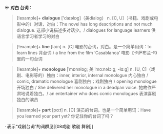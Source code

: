 ☀ <span class="category">**对白 台词：**</span>
>[!example]+ <span class="vocabulary">**dialogue**</span> ['daɪəlɒɡ]（美dialog）
> <span class="definition">n. [C, U]（书籍、戏剧或电影中的）对话，对白：</span>The novel has long descriptions and not much dialogue. 这部小说描述多对话少。/ dialogues for language learners 供语言学习者学习的对白

>[!example]+ <span class="vocabulary">**line**</span> [laɪn] 
> <span class="definition">n. [C] 电影的台词，对白。是一个简单用词：</span>to learn lines 背台词 / a line from the film ‘Casablanca’ 电影《卡萨布兰卡》里的一句台词

>[!example]+ <span class="vocabulary">**monologue**</span> [ˈmɒnəlɒg; 美 ˈmɑ:nəlɔ:g; -lɑ:g]
> <span class="definition">n. [U, C]（戏剧、电影等的）独白：</span>inner, interior, internal monologue 内心独白 / comic, dramatic monologue 喜剧独白；戏剧独白 / opening monologue 开场独白 / She delivered her monologue in a deadpan voice. 她故作严肃地说着独白。/ an entertainer who does comic monologues 表演喜剧独白的演员
 
>[!example]+ <span class="vocabulary">**part**</span> [pɑːt] 
> <span class="definition">n. [C] 演员的台词。也是一个简单用词：</span>Have you learned your part yet? 你记住你的台词了吗？ 
           
· 表示“戏剧台词”的词群见[[08戏剧 歌剧 舞剧]]